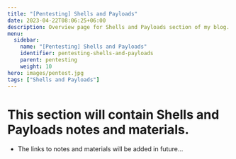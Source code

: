 ```yaml
---
title: "[Pentesting] Shells and Payloads"
date: 2023-04-22T08:06:25+06:00
description: Overview page for Shells and Payloads section of my blog.
menu:
  sidebar:
    name: "[Pentesting] Shells and Payloads"
    identifier: pentesting-shells-and-payloads
    parent: pentesting
    weight: 10
hero: images/pentest.jpg
tags: ["Shells and Payloads"]
---
```


# This section will contain Shells and Payloads notes and materials.
- The links to notes and materials will be added in future...